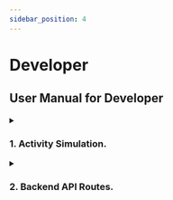 ```yaml
---
sidebar_position: 4
---
```


# Developer

## User Manual for Developer

<details>
<summary>

### 1. Activity Simulation.

</summary>

**Simulate Voting.**
Developer can setup the voting simulation by determining the number of total voters and the current voting phase:

![Developer Simulate Voting](../../../static/img/user-manual/Developer/01_Developer.png)

</details>

<details>
<summary>

### 2. Backend API Routes.

</summary>

**Routes.**
Developer can refer to the API Routes list to understand more about the functions of each route:
![Developer Simulate Voting](../../../static/img/user-manual/Developer/02_Developer.png)

</details>
